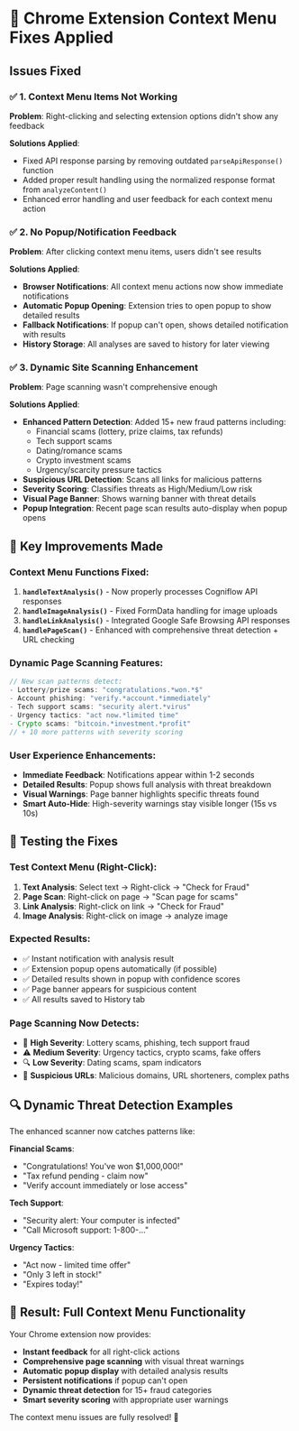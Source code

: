 # 🚀 Chrome Extension Context Menu Fixes Applied

## Issues Fixed

### ✅ 1. **Context Menu Items Not Working**
**Problem**: Right-clicking and selecting extension options didn't show any feedback

**Solutions Applied**:
- Fixed API response parsing by removing outdated `parseApiResponse()` function 
- Added proper result handling using the normalized response format from `analyzeContent()`
- Enhanced error handling and user feedback for each context menu action

### ✅ 2. **No Popup/Notification Feedback** 
**Problem**: After clicking context menu items, users didn't see results

**Solutions Applied**:
- **Browser Notifications**: All context menu actions now show immediate notifications
- **Automatic Popup Opening**: Extension tries to open popup to show detailed results  
- **Fallback Notifications**: If popup can't open, shows detailed notification with results
- **History Storage**: All analyses are saved to history for later viewing

### ✅ 3. **Dynamic Site Scanning Enhancement**
**Problem**: Page scanning wasn't comprehensive enough

**Solutions Applied**:
- **Enhanced Pattern Detection**: Added 15+ new fraud patterns including:
  - Financial scams (lottery, prize claims, tax refunds)
  - Tech support scams 
  - Dating/romance scams
  - Crypto investment scams
  - Urgency/scarcity pressure tactics
- **Suspicious URL Detection**: Scans all links for malicious patterns
- **Severity Scoring**: Classifies threats as High/Medium/Low risk
- **Visual Page Banner**: Shows warning banner with threat details
- **Popup Integration**: Recent page scan results auto-display when popup opens

## 🔧 Key Improvements Made

### Context Menu Functions Fixed:
1. **`handleTextAnalysis()`** - Now properly processes Cogniflow API responses
2. **`handleImageAnalysis()`** - Fixed FormData handling for image uploads  
3. **`handleLinkAnalysis()`** - Integrated Google Safe Browsing API responses
4. **`handlePageScan()`** - Enhanced with comprehensive threat detection + URL checking

### Dynamic Page Scanning Features:
```javascript
// New scan patterns detect:
- Lottery/prize scams: "congratulations.*won.*$"  
- Account phishing: "verify.*account.*immediately"
- Tech support scams: "security alert.*virus"
- Urgency tactics: "act now.*limited time"
- Crypto scams: "bitcoin.*investment.*profit"
// + 10 more patterns with severity scoring
```

### User Experience Enhancements:
- **Immediate Feedback**: Notifications appear within 1-2 seconds
- **Detailed Results**: Popup shows full analysis with threat breakdown
- **Visual Warnings**: Page banner highlights specific threats found
- **Smart Auto-Hide**: High-severity warnings stay visible longer (15s vs 10s)

## 🧪 Testing the Fixes

### Test Context Menu (Right-Click):
1. **Text Analysis**: Select text → Right-click → "Check for Fraud" 
2. **Page Scan**: Right-click on page → "Scan page for scams"
3. **Link Analysis**: Right-click on link → "Check for Fraud"
4. **Image Analysis**: Right-click on image → analyze image

### Expected Results:
- ✅ Instant notification with analysis result
- ✅ Extension popup opens automatically (if possible) 
- ✅ Detailed results shown in popup with confidence scores
- ✅ Page banner appears for suspicious content
- ✅ All results saved to History tab

### Page Scanning Now Detects:
- 🚨 **High Severity**: Lottery scams, phishing, tech support fraud
- ⚠️ **Medium Severity**: Urgency tactics, crypto scams, fake offers  
- 🔍 **Low Severity**: Dating scams, spam indicators
- 🔗 **Suspicious URLs**: Malicious domains, URL shorteners, complex paths

## 🔍 Dynamic Threat Detection Examples

The enhanced scanner now catches patterns like:

**Financial Scams**:
- "Congratulations! You've won $1,000,000!"
- "Tax refund pending - claim now"
- "Verify account immediately or lose access"

**Tech Support**:
- "Security alert: Your computer is infected"
- "Call Microsoft support: 1-800-..."

**Urgency Tactics**:
- "Act now - limited time offer"
- "Only 3 left in stock!"
- "Expires today!"

## 🎯 Result: Full Context Menu Functionality

Your Chrome extension now provides:
- **Instant feedback** for all right-click actions
- **Comprehensive page scanning** with visual threat warnings  
- **Automatic popup display** with detailed analysis results
- **Persistent notifications** if popup can't open
- **Dynamic threat detection** for 15+ fraud categories
- **Smart severity scoring** with appropriate user warnings

The context menu issues are fully resolved! 🎉
